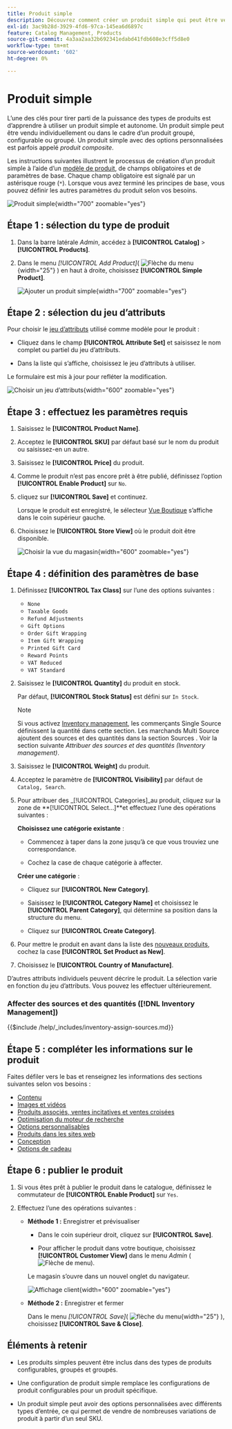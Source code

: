 ```yaml
---
title: Produit simple
description: Découvrez comment créer un produit simple qui peut être vendu individuellement ou dans le cadre d’un produit groupé, configurable ou groupé.
exl-id: 3ac9b28d-3929-4fd6-97ca-145ea6d6897c
feature: Catalog Management, Products
source-git-commit: 4a3aa2aa32b692341edabd41fdb608e3cff5d8e0
workflow-type: tm+mt
source-wordcount: '602'
ht-degree: 0%

---
```


# Produit simple

L’une des clés pour tirer parti de la puissance des types de produits est d’apprendre à utiliser un produit simple et autonome. Un produit simple peut être vendu individuellement ou dans le cadre d’un produit groupé, configurable ou groupé. Un produit simple avec des options personnalisées est parfois appelé _produit composite_.

Les instructions suivantes illustrent le processus de création d’un produit simple à l’aide d’un [modèle de produit](attribute-sets.md), de champs obligatoires et de paramètres de base. Chaque champ obligatoire est signalé par un astérisque rouge (`*`). Lorsque vous avez terminé les principes de base, vous pouvez définir les autres paramètres du produit selon vos besoins.

![Produit simple](./assets/product-simple.png){width="700" zoomable="yes"}

## Étape 1 : sélection du type de produit

1. Dans la barre latérale _Admin_, accédez à **[!UICONTROL Catalog]** > **[!UICONTROL Products]**.

1. Dans le menu _[!UICONTROL Add Product]_( ![Flèche du menu](../assets/icon-menu-down-arrow-red.png){width="25"} ) en haut à droite, choisissez **[!UICONTROL Simple Product]**.

   ![Ajouter un produit simple](./assets/product-add-simple.png){width="700" zoomable="yes"}

## Étape 2 : sélection du jeu d’attributs

Pour choisir le [jeu d’attributs](attribute-sets.md) utilisé comme modèle pour le produit :

- Cliquez dans le champ **[!UICONTROL Attribute Set]** et saisissez le nom complet ou partiel du jeu d’attributs.

- Dans la liste qui s’affiche, choisissez le jeu d’attributs à utiliser.

Le formulaire est mis à jour pour refléter la modification.

![Choisir un jeu d’attributs](./assets/product-create-choose-attribute-set.png){width="600" zoomable="yes"}

## Étape 3 : effectuez les paramètres requis

1. Saisissez le **[!UICONTROL Product Name]**.

1. Acceptez le **[!UICONTROL SKU]** par défaut basé sur le nom du produit ou saisissez-en un autre.

1. Saisissez le **[!UICONTROL Price]** du produit.

1. Comme le produit n’est pas encore prêt à être publié, définissez l’option **[!UICONTROL Enable Product]** sur `No`.

1. cliquez sur **[!UICONTROL Save]** et continuez.

   Lorsque le produit est enregistré, le sélecteur [Vue Boutique](introduction.md#product-scope) s’affiche dans le coin supérieur gauche.

1. Choisissez le **[!UICONTROL Store View]** où le produit doit être disponible.

   ![Choisir la vue du magasin](./assets/product-create-store-view-choose.png){width="600" zoomable="yes"}

## Étape 4 : définition des paramètres de base

1. Définissez **[!UICONTROL Tax Class]** sur l’une des options suivantes :

   - `None`
   - `Taxable Goods`
   - `Refund Adjustments`
   - `Gift Options`
   - `Order Gift Wrapping`
   - `Item Gift Wrapping`
   - `Printed Gift Card`
   - `Reward Points`
   - `VAT Reduced`
   - `VAT Standard`

1. Saisissez le **[!UICONTROL Quantity]** du produit en stock.

   Par défaut, **[!UICONTROL Stock Status]** est défini sur `In Stock`.

   >[!NOTE]
   >
   >Si vous activez [Inventory management](../inventory-management/introduction.md), les commerçants Single Source définissent la quantité dans cette section. Les marchands Multi Source ajoutent des sources et des quantités dans la section Sources . Voir la section suivante _Attribuer des sources et des quantités (Inventory management)_.

1. Saisissez le **[!UICONTROL Weight]** du produit.

1. Acceptez le paramètre de **[!UICONTROL Visibility]** par défaut de `Catalog, Search`.

1. Pour attribuer des _[!UICONTROL Categories]_au produit, cliquez sur la zone de **[!UICONTROL Select…]**et effectuez l’une des opérations suivantes :

   **Choisissez une catégorie existante** :

   - Commencez à taper dans la zone jusqu’à ce que vous trouviez une correspondance.

   - Cochez la case de chaque catégorie à affecter.

   **Créer une catégorie** :

   - Cliquez sur **[!UICONTROL New Category]**.

   - Saisissez le **[!UICONTROL Category Name]** et choisissez le **[!UICONTROL Parent Category]**, qui détermine sa position dans la structure du menu.

   - Cliquez sur **[!UICONTROL Create Category]**.

1. Pour mettre le produit en avant dans la liste des [nouveaux produits](../content-design/widget-new-products-list.md), cochez la case **[!UICONTROL Set Product as New]**.

1. Choisissez le **[!UICONTROL Country of Manufacture]**.

D’autres attributs individuels peuvent décrire le produit. La sélection varie en fonction du jeu d’attributs. Vous pouvez les effectuer ultérieurement.

### Affecter des sources et des quantités ([!DNL Inventory Management])

{{$include /help/_includes/inventory-assign-sources.md}}

## Étape 5 : compléter les informations sur le produit

Faites défiler vers le bas et renseignez les informations des sections suivantes selon vos besoins :

- [Contenu](product-content.md)
- [Images et vidéos](product-images-and-video.md)
- [Produits associés, ventes incitatives et ventes croisées](related-products-up-sells-cross-sells.md)
- [Optimisation du moteur de recherche](product-search-engine-optimization.md)
- [Options personnalisables](settings-advanced-custom-options.md)
- [Produits dans les sites web](settings-basic-websites.md)
- [Conception](settings-advanced-design.md)
- [Options de cadeau](product-gift-options.md)

## Étape 6 : publier le produit

1. Si vous êtes prêt à publier le produit dans le catalogue, définissez le commutateur de **[!UICONTROL Enable Product]** sur `Yes`.

1. Effectuez l’une des opérations suivantes :

   - **Méthode 1 :** Enregistrer et prévisualiser

      - Dans le coin supérieur droit, cliquez sur **[!UICONTROL Save]**.

      - Pour afficher le produit dans votre boutique, choisissez **[!UICONTROL Customer View]** dans le menu _Admin_ (![Flèche de menu](../assets/icon-menu-down-arrow-black.png)).

     Le magasin s’ouvre dans un nouvel onglet du navigateur.

     ![Affichage client](./assets/product-admin-customer-view.png){width="600" zoomable="yes"}

   - **Méthode 2 :** Enregistrer et fermer

     Dans le menu _[!UICONTROL Save]_( ![flèche du menu](../assets/icon-menu-down-arrow-red.png){width="25"} ), choisissez **[!UICONTROL Save & Close]**.

## Éléments à retenir

- Les produits simples peuvent être inclus dans des types de produits configurables, groupés et groupés.

- Une configuration de produit simple remplace les configurations de produit configurables pour un produit spécifique.

- Un produit simple peut avoir des options personnalisées avec différents types d’entrée, ce qui permet de vendre de nombreuses variations de produit à partir d’un seul SKU.

<!-- Last updated from includes: 2023-05-19 17:14:58 -->
